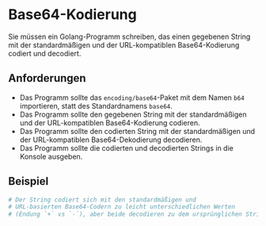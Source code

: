 # Base64-Kodierung

Sie müssen ein Golang-Programm schreiben, das einen gegebenen String mit der standardmäßigen und der URL-kompatiblen Base64-Kodierung codiert und decodiert.

## Anforderungen

- Das Programm sollte das `encoding/base64`-Paket mit dem Namen `b64` importieren, statt des Standardnamens `base64`.
- Das Programm sollte den gegebenen String mit der standardmäßigen und der URL-kompatiblen Base64-Kodierung codieren.
- Das Programm sollte den codierten String mit der standardmäßigen und der URL-kompatiblen Base64-Dekodierung decodieren.
- Das Programm sollte die codierten und decodierten Strings in die Konsole ausgeben.

## Beispiel

```sh
# Der String codiert sich mit den standardmäßigen und
# URL-basierten Base64-Codern zu leicht unterschiedlichen Werten
# (Endung `+` vs `-`), aber beide decodieren zu dem ursprünglichen String wie gewünscht.
```
